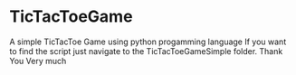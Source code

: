 # TicTacToeGame
A simple TicTacToe Game using python progamming language
If you want to find the script just navigate to the TicTacToeGameSimple folder. 
Thank You Very much
